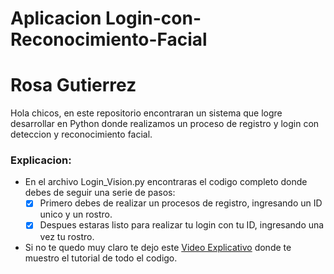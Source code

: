 # Aplicacion Login-con-Reconocimiento-Facial
# Rosa Gutierrez
Hola chicos, en este repositorio encontraran un sistema que logre desarrollar en Python donde realizamos un proceso de registro y login con deteccion y reconocimiento facial.

### Explicacion:
- En el archivo Login_Vision.py encontraras el codigo completo donde debes de seguir una serie de pasos:
  - [x] Primero debes de realizar un procesos de registro, ingresando un ID unico y un rostro.
  - [x] Despues estaras listo para realizar tu login con tu ID, ingresando una vez tu rostro.
- Si no te quedo muy claro te dejo este [Video Explicativo](https://www.youtube.com/@rosanoeliagutierrezcaro8499) donde te muestro el tutorial de todo el codigo.

